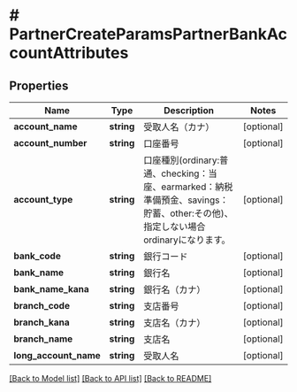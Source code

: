 # # PartnerCreateParamsPartnerBankAccountAttributes

## Properties

Name | Type | Description | Notes
------------ | ------------- | ------------- | -------------
**account_name** | **string** | 受取人名（カナ） | [optional]
**account_number** | **string** | 口座番号 | [optional]
**account_type** | **string** | 口座種別(ordinary:普通、checking：当座、earmarked：納税準備預金、savings：貯蓄、other:その他)、指定しない場合ordinaryになります。 | [optional]
**bank_code** | **string** | 銀行コード | [optional]
**bank_name** | **string** | 銀行名 | [optional]
**bank_name_kana** | **string** | 銀行名（カナ） | [optional]
**branch_code** | **string** | 支店番号 | [optional]
**branch_kana** | **string** | 支店名（カナ） | [optional]
**branch_name** | **string** | 支店名 | [optional]
**long_account_name** | **string** | 受取人名 | [optional]

[[Back to Model list]](../../README.md#models) [[Back to API list]](../../README.md#endpoints) [[Back to README]](../../README.md)
